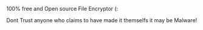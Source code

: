 100% free and Open source File Encryptor (:

Dont Trust anyone who claims to have made it themselfs it may be Malware!
